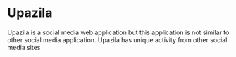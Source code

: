 # Upazila
Upazila is a social media web application but this application is not similar to other social media application. Upazila has  unique activity from other social media sites
